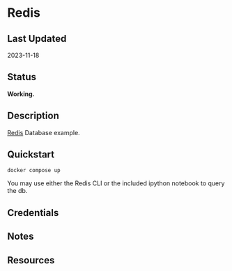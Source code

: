 # Redis

## Last Updated

2023-11-18

## Status

**Working.**

## Description

[Redis](https://github.com/redis/redis) Database example.

## Quickstart

```shell
docker compose up
```

You may use either the Redis CLI or the included ipython notebook to query the db.

## Credentials

## Notes

## Resources

